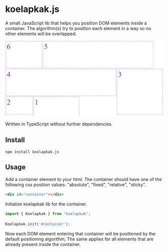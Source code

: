 # koelapkak.js

A small JavaScript lib that helps you position DOM elements inside a container. The algorithm(s) try to position each element in a way so no other elements will be overlapped. 

![example](example-1.png "Example Layout")

Written in TypeScript without further dependencies.

## Install
```
npm install koelapkak.js
```

## Usage

Add a container element to your html.
The container should have one of the following css position values:
"absolute", "fixed", "relative", "sticky".

```html
<div id="container"></div>
```

Initialize koelapkak lib for the container.
```js
import { Koelapkak } from "koelapkak";

Koelapkak.init('#container');
```

Now each DOM element entering that container will be positioned by the default positioning algorithm;
The same applies for all elements that are already present inside the container.
